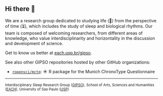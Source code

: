 ## Hi there 👋

We are a research group dedicated to studying life (🌱) from the perspective of time (⏳), which includes the study of sleep and biological rhythms. Our team is composed of welcoming  researchers, from different areas of knowledge, who value interdisciplinarity and horizontality in the discussion and development of science.

Get to know us better at [each.usp.br/gipso](http://each.usp.br/gipso).

See also other GIPSO repositories hosted by other GitHub organizations:

* [`ropensci/mctq`](https://github.com/ropensci/mctq): ☀ R package for the Munich ChronoType Questionnaire

---

<sub>Interdisciplinary Sleep Research Group ([GIPSO](http://each.usp.br/gipso)), School of Arts, Sciences and Humanities ([EACH](http://each.usp.br/)), University of Sao Paulo ([USP](http://usp.br/))</sub>
